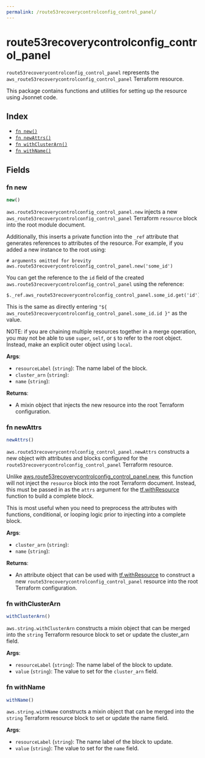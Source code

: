 ```yaml
---
permalink: /route53recoverycontrolconfig_control_panel/
---
```


# route53recoverycontrolconfig_control_panel

`route53recoverycontrolconfig_control_panel` represents the `aws_route53recoverycontrolconfig_control_panel` Terraform resource.



This package contains functions and utilities for setting up the resource using Jsonnet code.


## Index

* [`fn new()`](#fn-new)
* [`fn newAttrs()`](#fn-newattrs)
* [`fn withClusterArn()`](#fn-withclusterarn)
* [`fn withName()`](#fn-withname)

## Fields

### fn new

```ts
new()
```


`aws.route53recoverycontrolconfig_control_panel.new` injects a new `aws_route53recoverycontrolconfig_control_panel` Terraform `resource`
block into the root module document.

Additionally, this inserts a private function into the `_ref` attribute that generates references to attributes of the
resource. For example, if you added a new instance to the root using:

    # arguments omitted for brevity
    aws.route53recoverycontrolconfig_control_panel.new('some_id')

You can get the reference to the `id` field of the created `aws.route53recoverycontrolconfig_control_panel` using the reference:

    $._ref.aws_route53recoverycontrolconfig_control_panel.some_id.get('id')

This is the same as directly entering `"${ aws_route53recoverycontrolconfig_control_panel.some_id.id }"` as the value.

NOTE: if you are chaining multiple resources together in a merge operation, you may not be able to use `super`, `self`,
or `$` to refer to the root object. Instead, make an explicit outer object using `local`.

**Args**:
  - `resourceLabel` (`string`): The name label of the block.
  - `cluster_arn` (`string`): 
  - `name` (`string`): 

**Returns**:
- A mixin object that injects the new resource into the root Terraform configuration.


### fn newAttrs

```ts
newAttrs()
```


`aws.route53recoverycontrolconfig_control_panel.newAttrs` constructs a new object with attributes and blocks configured for the `route53recoverycontrolconfig_control_panel`
Terraform resource.

Unlike [aws.route53recoverycontrolconfig_control_panel.new](#fn-route53recoverycontrolconfig_control_panelnew), this function will not inject the `resource`
block into the root Terraform document. Instead, this must be passed in as the `attrs` argument for the
[tf.withResource](https://github.com/tf-libsonnet/core/tree/main/docs#fn-withresource) function to build a complete block.

This is most useful when you need to preprocess the attributes with functions, conditional, or looping logic prior to
injecting into a complete block.

**Args**:
  - `cluster_arn` (`string`): 
  - `name` (`string`): 

**Returns**:
  - An attribute object that can be used with [tf.withResource](https://github.com/tf-libsonnet/core/tree/main/docs#fn-withresource) to construct a new `route53recoverycontrolconfig_control_panel` resource into the root Terraform configuration.


### fn withClusterArn

```ts
withClusterArn()
```

`aws.string.withClusterArn` constructs a mixin object that can be merged into the `string`
Terraform resource block to set or update the cluster_arn field.



**Args**:
  - `resourceLabel` (`string`): The name label of the block to update.
  - `value` (`string`): The value to set for the `cluster_arn` field.


### fn withName

```ts
withName()
```

`aws.string.withName` constructs a mixin object that can be merged into the `string`
Terraform resource block to set or update the name field.



**Args**:
  - `resourceLabel` (`string`): The name label of the block to update.
  - `value` (`string`): The value to set for the `name` field.
